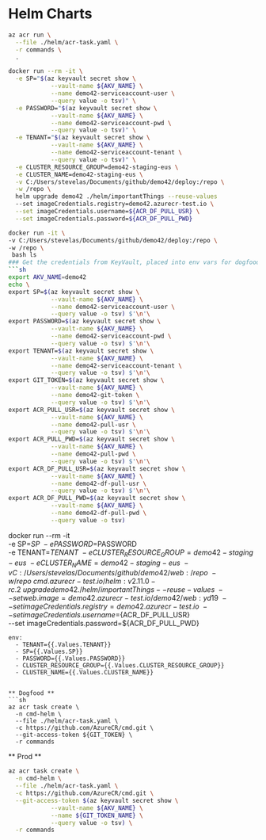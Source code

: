 # Helm Charts
```sh
az acr run \
  --file ./helm/acr-task.yaml \
  -r commands \
  .
```

```sh
docker run --rm -it \
  -e SP="$(az keyvault secret show \
            --vault-name ${AKV_NAME} \
            --name demo42-serviceaccount-user \
            --query value -o tsv)" \
  -e PASSWORD="$(az keyvault secret show \
            --vault-name ${AKV_NAME} \
            --name demo42-serviceaccount-pwd \
            --query value -o tsv)" \
  -e TENANT="$(az keyvault secret show \
            --vault-name ${AKV_NAME} \
            --name demo42-serviceaccount-tenant \
            --query value -o tsv)" \
  -e CLUSTER_RESOURCE_GROUP=demo42-staging-eus \
  -e CLUSTER_NAME=demo42-staging-eus \
  -v C:/Users/stevelas/Documents/github/demo42/deploy:/repo \
  -w /repo \
  helm upgrade demo42 ./helm/importantThings --reuse-values 
  --set imageCredentials.registry=demo42.azurecr-test.io \
  --set imageCredentials.username=${ACR_DF_PULL_USR} \
  --set imageCredentials.password=${ACR_DF_PULL_PWD}

docker run -it \
-v C:/Users/stevelas/Documents/github/demo42/deploy:/repo \
-w /repo \
 bash ls
### Get the credentials from KeyVault, placed into env vars for dogfood
```sh
export AKV_NAME=demo42
echo \
export SP=$(az keyvault secret show \
            --vault-name ${AKV_NAME} \
            --name demo42-serviceaccount-user \
            --query value -o tsv) $'\n'\
export PASSWORD=$(az keyvault secret show \
            --vault-name ${AKV_NAME} \
            --name demo42-serviceaccount-pwd \
            --query value -o tsv) $'\n'\
export TENANT=$(az keyvault secret show \
            --vault-name ${AKV_NAME} \
            --name demo42-serviceaccount-tenant \
            --query value -o tsv) $'\n'\
export GIT_TOKEN=$(az keyvault secret show \
            --vault-name ${AKV_NAME} \
            --name demo42-git-token \
            --query value -o tsv) $'\n'\
export ACR_PULL_USR=$(az keyvault secret show \
            --vault-name ${AKV_NAME} \
            --name demo42-pull-usr \
            --query value -o tsv) $'\n'\
export ACR_PULL_PWD=$(az keyvault secret show \
            --vault-name ${AKV_NAME} \
            --name demo42-pull-pwd \
            --query value -o tsv) $'\n'\
export ACR_DF_PULL_USR=$(az keyvault secret show \
            --vault-name ${AKV_NAME} \
            --name demo42-df-pull-usr \
            --query value -o tsv) $'\n'\
export ACR_DF_PULL_PWD=$(az keyvault secret show \
            --vault-name ${AKV_NAME} \
            --name demo42-df-pull-pwd \
            --query value -o tsv)

```

docker run --rm -it \
  -e SP=$SP \
  -e PASSWORD=$PASSWORD \
  -e TENANT=$TENANT \
  -e CLUSTER_RESOURCE_GROUP=demo42-staging-eus \
  -e CLUSTER_NAME=demo42-staging-eus \
  -v C:/Users/stevelas/Documents/github/demo42/web:/repo \
  -w /repo \
  cmd.azurecr-test.io/helm:v2.11.0-rc.2 \
    upgrade demo42 ./helm/importantThings --reuse-values \
    --set web.image=demo42.azurecr-test.io/demo42/web:yd19 \
    --set imageCredentials.registry=demo42.azurecr-test.io \
    --set imageCredentials.username=${ACR_DF_PULL_USR} \
    --set imageCredentials.password=${ACR_DF_PULL_PWD}



    env:
      - TENANT={{.Values.TENANT}}
      - SP={{.Values.SP}}
      - PASSWORD={{.Values.PASSWORD}}
      - CLUSTER_RESOURCE_GROUP={{.Values.CLUSTER_RESOURCE_GROUP}}
      - CLUSTER_NAME={{.Values.CLUSTER_NAME}}
  

```

** Dogfood **
```sh
az acr task create \
  -n cmd-helm \
  --file ./helm/acr-task.yaml \
  -c https://github.com/AzureCR/cmd.git \
  --git-access-token ${GIT_TOKEN} \
  -r commands
```
** Prod **
```sh
az acr task create \
  -n cmd-helm \
  --file ./helm/acr-task.yaml \
  -c https://github.com/AzureCR/cmd.git \
  --git-access-token $(az keyvault secret show \
            --vault-name ${AKV_NAME} \
            --name ${GIT_TOKEN_NAME} \
            --query value -o tsv) \
  -r commands
```